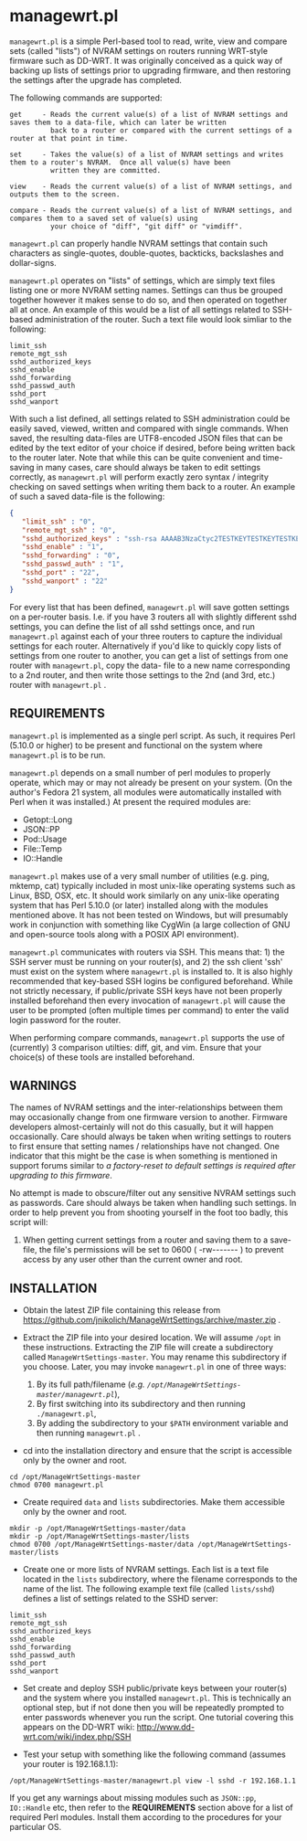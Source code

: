 managewrt.pl
============

`managewrt.pl` is a simple Perl-based tool to read, write, view and compare sets (called "lists") of NVRAM settings on routers
running WRT-style firmware such as DD-WRT.  It was originally conceived as a quick way of backing up lists of settings prior
to upgrading firmware, and then restoring the settings after the upgrade has completed.

The following commands are supported:

	get		- Reads the current value(s) of a list of NVRAM settings and saves them to a data-file, which can later be written
			  back to a router or compared with the current settings of a router at that point in time.

	set		- Takes the value(s) of a list of NVRAM settings and writes them to a router's NVRAM.  Once all value(s) have been
			  written they are committed.

	view	- Reads the current value(s) of a list of NVRAM settings, and outputs them to the screen.

	compare	- Reads the current value(s) of a list of NVRAM settings, and compares them to a saved set of value(s) using
			  your choice of "diff", "git diff" or "vimdiff".

`managewrt.pl` can properly handle NVRAM settings that contain such characters as single-quotes, double-quotes, backticks,
backslashes and dollar-signs.

`managewrt.pl` operates on "lists" of settings, which are simply text files listing one or more NVRAM setting names.  Settings
can thus be grouped together however it makes sense to do so, and then operated on together all at once.  An example of this
would be a list of all settings related to SSH-based administration of the router.  Such a text file would look simliar to
the following:

```text
limit_ssh
remote_mgt_ssh
sshd_authorized_keys
sshd_enable				
sshd_forwarding
sshd_passwd_auth			
sshd_port     
sshd_wanport
```

With such a list defined, all settings related to SSH administration could be easily saved, viewed, written and compared with
single commands.  When saved, the resulting data-files are UTF8-encoded JSON files that can be edited by the text editor of
your choice if desired, before being written back to the router later.  Note that while this can be quite convenient and
time-saving in many cases, care should always be taken to edit settings correctly, as `managewrt.pl` will perform exactly zero
syntax / integrity checking on saved settings when writing them back to a router.  An example of such a saved data-file is
the following:

```json
{
   "limit_ssh" : "0",
   "remote_mgt_ssh" : "0",
   "sshd_authorized_keys" : "ssh-rsa AAAAB3NzaCtyc2TESTKEYTESTKEYTESTKEYAI+LHc+AM2u/MiKHYrBx4aOJa3XK22qFCHramQteOWRJQWBUvOcrZMENo7kFsbzLhxLbsBnV6PBlPcYbAkomcjMmOLgdO65zBrcCz+TyoxzoylUOKaQ3pDI2cEFjP79Mz7jNxuC6JlzEJxJTLUuknJabVNEaKryzUvwzrip40K5hwAeasqXT2w1xeLgVEDOu54nTJndNA4p8A/KVXN9V0lowK1uLXFBHds5tHp+1grGEQAI8bbz0bB9KoxOEUFyI2V+tXyRS+LPFSXBjNc3ix8BUsOuTelj91pYdB49/sS6rPAtL1iym3FOTrod9cNSUxveaWTykZY0pSVbB7PA3R9QlhsW6Hu+ZhRt591jaXc/qZ7cEYlH1waaXAMl7fatKNSR+ThAXbRHiOV0rWr+d144F/oBOTP8bOAquFX1Gy284bKMLk= root@einstein\nssh-rsa AAAAB3NzaCTESTKEYTESTKEYTESTKEYnUkH4P2H79onbQ/A9C/rdXU8f5NW6MM0ZyRk6SdCnICWWdbJ4J7C+k4OXKJ2mi470YodIuHTqadhjs+QRYwKcFzGn8RXEEwq9letJ1rw/tg9NWa/05EMdZvXhg3wG3KXJ8edGg61xM4jCLGgF9rs/3tfqQEt0XcR6xxD8Zoj6NLlJRqPkbl/hjXjbt+c/avu6b0g4HeTHtTOHE5SEqKIW+6U90497d/UeCZIQOFN84UBtpGFuZMpxGb6PNA7kucVELrrjp0cJHeBgPDHeeMf39cTSOtbVgf5yzFVT8mx5kuuyTcqbAlWQpOxJiQ== root@biblios",
   "sshd_enable" : "1",
   "sshd_forwarding" : "0",
   "sshd_passwd_auth" : "1",
   "sshd_port" : "22",
   "sshd_wanport" : "22"
}
```

For every list that has been defined, `managewrt.pl` will save gotten settings on a per-router basis.  I.e. if you have 3 routers
all with slightly different sshd settings, you can define the list of all sshd settings once, and run `managewrt.pl` against
each of your three routers to capture the individual settings for each router.  Alternatively if you'd like to quickly copy
lists of settings from one router to another, you can get a list of settings from one router with `managewrt.pl`, copy the data-
file to a new name corresponding to a 2nd router, and then write those settings to the 2nd (and 3rd, etc.) router with
`managewrt.pl` .


REQUIREMENTS
------------

`managewrt.pl` is implemented as a single perl script.  As such, it requires Perl (5.10.0 or higher) to be present and
functional on the system where `managewrt.pl` is to be run.

`managewrt.pl` depends on a small number of perl modules to properly operate, which may or may not already be present on your
system.  (On the author's Fedora 21 system, all modules were automatically installed with Perl when it was installed.)  At
present the required modules are:
- Getopt::Long
- JSON::PP
- Pod::Usage
- File::Temp
- IO::Handle

`managewrt.pl` makes use of a very small number of utilities (e.g. ping, mktemp, cat) typically included in most unix-like
operating systems such as Linux, BSD, OSX, etc.  It should work similarly on any unix-like operating system that has
Perl 5.10.0 (or later) installed along with the modules mentioned above.  It has not been tested on Windows, but will
presumably work in conjunction with something like CygWin (a large collection of GNU and open-source tools along with a
POSIX API environment).

`managewrt.pl` communicates with routers via SSH.  This means that: 1) the SSH server must be running on your router(s), and
2) the ssh client 'ssh' must exist on the system where `managewrt.pl` is installed to.  It is also highly recommended that
key-based SSH logins be configured beforehand.  While not strictly necessary, if public/private SSH keys have not been properly
installed beforehand then every invocation of `managewrt.pl` will cause the user to be prompted (often multiple times per command)
to enter the valid login password for the router.

When performing compare commands, `managewrt.pl` supports the use of (currently) 3 comparison utilties:  diff, git, and vim.
Ensure that your choice(s) of these tools are installed beforehand.


WARNINGS
--------
The names of NVRAM settings and the inter-relationships between them may occasionally change from one firmware version to another.  Firmware developers almost-certainly will not do this casually, but it will happen occasionally.  Care should always be taken when writing settings to routers to first ensure that setting names / relationships have not changed.  One indicator that this might be the case is when something is mentioned in support forums similar to *a factory-reset to default settings is required after upgrading to this firmware*.

No attempt is made to obscure/filter out any sensitive NVRAM settings such as passwords.  Care should always be taken when handling such settings.  In order to help prevent you from shooting yourself in the foot too badly, this script will:

1. When getting current settings from a router and saving them to a save-file, the file's permissions will be set to 0600 ( -rw------- ) to prevent access by any user other than the current owner and root.


INSTALLATION
------------

- Obtain the latest ZIP file containing this release from https://github.com/jnikolich/ManageWrtSettings/archive/master.zip .

- Extract the ZIP file into your desired location.  We will assume `/opt` in these instructions.  Extracting the ZIP file will create a subdirectory called `ManageWrtSettings-master`.  You may rename this subdirectory if you choose.  Later, you may invoke `managewrt.pl` in one of three ways:
  1. By its full path/filename (*e.g. `/opt/ManageWrtSettings-master/managewrt.pl`*),
  2. By first switching into its subdirectory and then running `./managewrt.pl`,
  3. By adding the subdirectory to your `$PATH` environment variable and then running `managewrt.pl` .


- cd into the installation directory and ensure that the script is accessible only by the owner and root.
```shell
cd /opt/ManageWrtSettings-master
chmod 0700 managewrt.pl
```

- Create required `data` and `lists` subdirectories.  Make them accessible only by the owner and root.
```shell
mkdir -p /opt/ManageWrtSettings-master/data
mkdir -p /opt/ManageWrtSettings-master/lists
chmod 0700 /opt/ManageWrtSettings-master/data /opt/ManageWrtSettings-master/lists
```

- Create one or more lists of NVRAM settings.  Each list is a text file located in the `lists` subdirectory, where the filename corresponds to the name of the list.  The following example text file (called `lists/sshd`) defines a list of settings related to the SSHD server:
```shell
limit_ssh
remote_mgt_ssh
sshd_authorized_keys
sshd_enable                
sshd_forwarding
sshd_passwd_auth            
sshd_port     
sshd_wanport
```

- Set create and deploy SSH public/private keys between your router(s) and the system where you installed `managewrt.pl`.  This is technically an optional step, but if not done then you will be repeatedly prompted to enter passwords whenever you run the script.  One tutorial covering this appears on the DD-WRT wiki:  http://www.dd-wrt.com/wiki/index.php/SSH

- Test your setup with something like the following command (assumes your router is 192.168.1.1):
```shell
/opt/ManageWrtSettings-master/managewrt.pl view -l sshd -r 192.168.1.1
```
If you get any warnings about missing modules such as `JSON::pp`, `IO::Handle` etc, then refer to the **REQUIREMENTS** section above for a list of required Perl modules.  Install them according to the procedures for your particular OS.
